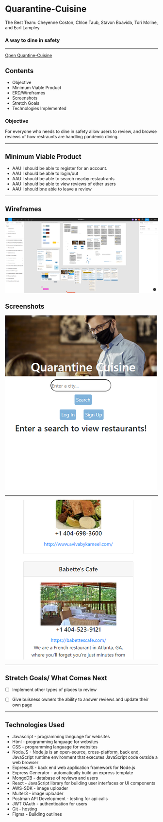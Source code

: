 # Quarantine-Cuisine

The Best Team: Cheyenne Coston, Chloe Taub, Stavon Boavida, Tori Moline, and Earl Lampley

### A way to dine in safety

---
[Open Quantine-Cuisine](LINK)

## Contents
* Objective
* Minimum Viable Product
* ERD/Wireframes
* Screenshots
* Stretch Goals
* Technologies Implemented

### Objective
For everyone who needs to dine in safety allow users to review, and browse reviews of how restraunts are handling pandemic dining. 

---

## Minimum Viable Product
* AAU I should be able to register for an account.
* AAU I should be able to login/out
* AAU I should be able to search nearby restautrants 
* AAU I should be able to view reviews of other users
* AAU I should bne able to leave a review

---

## Wireframes

![Image](public/images/WF1.png)


## Screenshots

![Home](public/images/Sshot1.png)

---
![Search](public/images/Sshot2.png)

---

## Stretch Goals/ What Comes Next

- [ ] Implement other types of places to review
- [ ] Give buisness owners the ability to answer reviews and update their own page


---

## Technologies Used
- Javascript - programming language for websites
- Html - programming language for websites
- CSS - programming language for websites
- NodeJS - Node.js is an open-source, cross-platform, back end, JavaScript runtime environment that executes JavaScript code outside a web browser
- ExpressJS - back end web application framework for Node.js
- Express Generator - automatically build an express template
- MongoDB - database of reviews and users
- React - JavaScript library for building user interfaces or UI components
- AWS-SDK - image uploader
- Multer3 - image uploader
- Postman API Development - testing for api calls
- JWT OAuth - authentication for users
- Git - hosting
- Figma - Building outlines 
